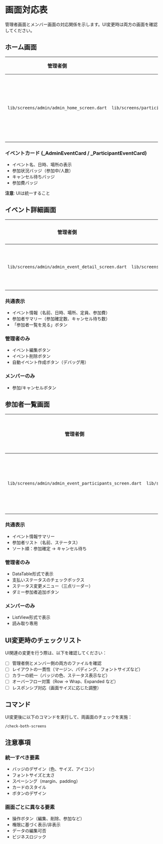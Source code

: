 # 画面対応表

管理者画面とメンバー画面の対応関係を示します。UI変更時は両方の画面を確認してください。

## ホーム画面

| 管理者側 | メンバー側 | 共通機能 |
|---------|-----------|---------|
| `lib/screens/admin/admin_home_screen.dart` | `lib/screens/participant/participant_home_screen.dart` | イベント一覧、メンバー一覧の表示 |

### イベントカード (_AdminEventCard / _ParticipantEventCard)
- イベント名、日時、場所の表示
- 参加状況バッジ（参加中/人数）
- キャンセル待ちバッジ
- 参加費バッジ

**注意**: UIは統一すること

## イベント詳細画面

| 管理者側 | メンバー側 | 機能の違い |
|---------|-----------|----------|
| `lib/screens/admin/admin_event_detail_screen.dart` | `lib/screens/participant/participant_event_detail_screen.dart` | 管理者は編集・削除可能 |

### 共通表示
- イベント情報（名前、日時、場所、定員、参加費）
- 参加者サマリー（参加確定数、キャンセル待ち数）
- 「参加者一覧を見る」ボタン

### 管理者のみ
- イベント編集ボタン
- イベント削除ボタン
- 自動イベント作成ボタン（デバッグ用）

### メンバーのみ
- 参加/キャンセルボタン

## 参加者一覧画面

| 管理者側 | メンバー側 | 機能の違い |
|---------|-----------|----------|
| `lib/screens/admin/admin_event_participants_screen.dart` | `lib/screens/participant/participant_event_participants_screen.dart` | 管理者は操作可能 |

### 共通表示
- イベント情報サマリー
- 参加者リスト（名前、ステータス）
- ソート順：参加確定 → キャンセル待ち

### 管理者のみ
- DataTable形式で表示
- 支払いステータスのチェックボックス
- ステータス変更メニュー（三点リーダー）
- ダミー参加者追加ボタン

### メンバーのみ
- ListView形式で表示
- 読み取り専用

## UI変更時のチェックリスト

UI関連の変更を行う際は、以下を確認してください：

- [ ] 管理者側とメンバー側の両方のファイルを確認
- [ ] レイアウトの一貫性（マージン、パディング、フォントサイズなど）
- [ ] カラーの統一（バッジの色、ステータス表示など）
- [ ] オーバーフロー対策（Row → Wrap、Expanded など）
- [ ] レスポンシブ対応（画面サイズに応じた調整）

## コマンド

UI変更後に以下のコマンドを実行して、両画面のチェックを実施：

```
/check-both-screens
```

## 注意事項

### 統一すべき要素
- バッジのデザイン（色、サイズ、アイコン）
- フォントサイズと太さ
- スペーシング（margin、padding）
- カードのスタイル
- ボタンのデザイン

### 画面ごとに異なる要素
- 操作ボタン（編集、削除、参加など）
- 権限に基づく表示/非表示
- データの編集可否
- ビジネスロジック

